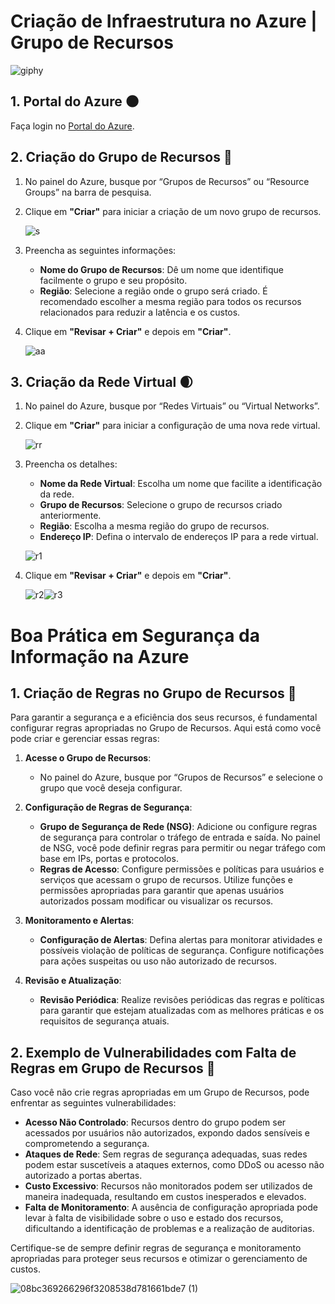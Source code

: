 # Criação de Infraestrutura no Azure | Grupo de Recursos

![giphy](https://github.com/user-attachments/assets/746681bf-22c2-43b5-b316-7c1fff73d40f)


## 1. Portal do Azure 🌑

Faça login no [Portal do Azure](https://portal.azure.com).

## 2. Criação do Grupo de Recursos 📁

1. No painel do Azure, busque por “Grupos de Recursos” ou “Resource Groups” na barra de pesquisa.
2. Clique em **"Criar"** para iniciar a criação de um novo grupo de recursos.

   ![s](https://github.com/user-attachments/assets/3d26af1f-5ee7-46f8-8c62-662ead21aa8b)

4. Preencha as seguintes informações:
   - **Nome do Grupo de Recursos**: Dê um nome que identifique facilmente o grupo e seu propósito.
   - **Região**: Selecione a região onde o grupo será criado. É recomendado escolher a mesma região para todos os recursos relacionados para reduzir a latência e os custos.
5. Clique em **"Revisar + Criar"** e depois em **"Criar"**.

   ![aa](https://github.com/user-attachments/assets/52f5df5b-b793-43cb-b6d4-b532d50a575a)


## 3. Criação da Rede Virtual 🌒

1. No painel do Azure, busque por “Redes Virtuais” ou “Virtual Networks”.
2. Clique em **"Criar"** para iniciar a configuração de uma nova rede virtual.

   ![rr](https://github.com/user-attachments/assets/e11dc79a-d5ed-4e23-b65d-7595b208835d)

4. Preencha os detalhes:
   - **Nome da Rede Virtual**: Escolha um nome que facilite a identificação da rede.
   - **Grupo de Recursos**: Selecione o grupo de recursos criado anteriormente.
   - **Região**: Escolha a mesma região do grupo de recursos.
   - **Endereço IP**: Defina o intervalo de endereços IP para a rede virtual.
  
   ![r1](https://github.com/user-attachments/assets/130e7781-2604-46a9-be03-66edfdc0fa37)
   
6. Clique em **"Revisar + Criar"** e depois em **"Criar"**.

   ![r2](https://github.com/user-attachments/assets/83521a75-553a-4883-afd1-b3b9a6d4bf7c)![r3](https://github.com/user-attachments/assets/f5cdeae6-2fca-4918-8520-18df857666f5)


# Boa Prática em Segurança da Informação na Azure

## 1. Criação de Regras no Grupo de Recursos 🏴 



Para garantir a segurança e a eficiência dos seus recursos, é fundamental configurar regras apropriadas no Grupo de Recursos. Aqui está como você pode criar e gerenciar essas regras:

1. **Acesse o Grupo de Recursos**:
   - No painel do Azure, busque por “Grupos de Recursos” e selecione o grupo que você deseja configurar.

2. **Configuração de Regras de Segurança**:
   - **Grupo de Segurança de Rede (NSG)**: Adicione ou configure regras de segurança para controlar o tráfego de entrada e saída. No painel de NSG, você pode definir regras para permitir ou negar tráfego com base em IPs, portas e protocolos.
   - **Regras de Acesso**: Configure permissões e políticas para usuários e serviços que acessam o grupo de recursos. Utilize funções e permissões apropriadas para garantir que apenas usuários autorizados possam modificar ou visualizar os recursos.

3. **Monitoramento e Alertas**:
   - **Configuração de Alertas**: Defina alertas para monitorar atividades e possíveis violação de políticas de segurança. Configure notificações para ações suspeitas ou uso não autorizado de recursos. 

4. **Revisão e Atualização**:
   - **Revisão Periódica**: Realize revisões periódicas das regras e políticas para garantir que estejam atualizadas com as melhores práticas e os requisitos de segurança atuais.

## 2. Exemplo de Vulnerabilidades com Falta de Regras em Grupo de Recursos 🚨

Caso você não crie regras apropriadas em um Grupo de Recursos, pode enfrentar as seguintes vulnerabilidades:

- **Acesso Não Controlado**: Recursos dentro do grupo podem ser acessados por usuários não autorizados, expondo dados sensíveis e comprometendo a segurança. 
- **Ataques de Rede**: Sem regras de segurança adequadas, suas redes podem estar suscetíveis a ataques externos, como DDoS ou acesso não autorizado a portas abertas. 
- **Custo Excessivo**: Recursos não monitorados podem ser utilizados de maneira inadequada, resultando em custos inesperados e elevados. 
- **Falta de Monitoramento**: A ausência de configuração apropriada pode levar à falta de visibilidade sobre o uso e estado dos recursos, dificultando a identificação de problemas e a realização de auditorias. 

Certifique-se de sempre definir regras de segurança e monitoramento apropriadas para proteger seus recursos e otimizar o gerenciamento de custos.

![08bc369266296f3208538d781661bde7 (1)](https://github.com/user-attachments/assets/d39a70a8-3065-4cbb-9340-8024562c2806)
